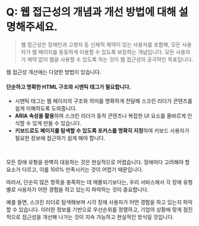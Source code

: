 # Q: 웹 접근성의 개념과 개선 방법에 대해 설명해주세요.
> 웹 접근성은 장애인과 고령자 등 신체적 제약이 있는 사용자를 포함해, 모든 사용자가 웹 페이지를 동등하게 이용할 수 있도록 보장하는 개념입니다.
> 모든 사용자가 제약 없이 웹을 사용할 수 있도록 하는 것이 웹 접근성의 궁극적인 목표입니다.

웹 접근성 개선에는 다양한 방법이 있습니다. 

#### 단순하고 명확한 HTML 구조와 시맨틱 태그가 필요합니다.
  - 시맨틱 태그는 웹 페이지의 구조와 의미를 명확하게 전달해 스크린 리더가 콘텐츠를 쉽게 이해하도록 도와줍니다.
  - **ARIA 속성을 활용**하여 스크린 리더가 동적 콘텐츠나 복잡한 UI 요소를 올바르게 인식할 수 있게 만들 수 있습니다.
  - **키보드로도 페이지를 탐색할 수 있도록 포커스를 명확히 지정**하여 키보드 사용자가 필요한 정보에 접근하기 쉽게 해야 합니다.

<br />

모든 장애 유형을 완벽히 대응하는 것은 현실적으로 어렵습니다. 장애마다 고려해야 할 요소가 다르고, 이를 100% 만족시키는 것이 어렵기 때문입니다.   

따라서, 단순히 많은 항목을 충족하는 데 매몰되기보다는, 우리 서비스에서 각 장애 유형 별로 사용자가 어떤 경험을 하고 있는지 파악하는 것이 중요합니다. 

예를 들면, 스크린 리더로 탐색해보며 시각 장애 사용자가 어떤 경험을 하고 있는지 파악할 수 있습니다. 이러한 정보를 기반으로 우선순위를 정렬하고, 기업의 상황에 맞게 점진적으로 접근성을 개선해 나가는 것이 지속 가능하고 현실적인 방식일 것입니다.
